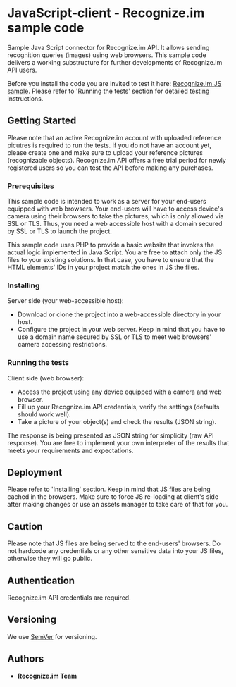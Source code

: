 # JavaScript-client - Recognize.im sample code

Sample Java Script connector for Recognize.im API.
It allows sending recognition queries (images) using web browsers.
This sample code delivers a working substructure for further developments of Recognize.im API users.

Before you install the code you are invited to test it here:
[Recognize.im JS sample](https://try.recognize.im).
Please refer to 'Running the tests' section for detailed testing instructions.

## Getting Started

Please note that an active Recognize.im account with uploaded reference picutres is required to run the tests.
If you do not have an account yet, please create one and make sure to upload your reference pictures (recognizable objects).
Recognize.im API offers a free trial period for newly registered users so you can test the API before making any purchases.

### Prerequisites

This sample code is intended to work as a server for your end-users equipped with web browsers. Your end-users will have to access device's camera using their browsers to take the pictures, which is only allowed via SSL or TLS.
Thus, you need a web accessible host with a domain secured by SSL or TLS to launch the project.

This sample code uses PHP to provide a basic website that invokes the actual logic implemented in Java Script.
You are free to attach only the JS files to your existing solutions. In that case, you have to ensure that the HTML elements' IDs in your project match the ones in JS the files.

### Installing

Server side (your web-accessible host):
* Download or clone the project into a web-accessible directory in your host.
* Configure the project in your web server. Keep in mind that you have to use a domain name secured by SSL or TLS to meet web browsers' camera accessing restrictions.

### Running the tests

Client side (web browser):
* Access the project using any device equipped with a camera and web browser.
* Fill up your Recognize.im API credentials, verify the settings (defaults should work well).
* Take a picture of your object(s) and check the results (JSON string).

The response is being presented as JSON string for simplicity (raw API response). You are free to implement your own interpreter of the results that meets your requirements and expectations.

## Deployment

Please refer to 'Installing' section.
Keep in mind that JS files are being cached in the browsers. Make sure to force JS re-loading at client's side after making changes or use an assets manager to take care of that for you.

## Caution

Please note that JS files are being served to the end-users' browsers.
Do not hardcode any credentials or any other sensitive data into your JS files, otherwise they will go public.

## Authentication

Recognize.im API credentials are required.

## Versioning

We use [SemVer](http://semver.org/) for versioning.

## Authors

* **Recognize.im Team**

